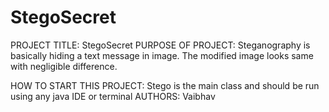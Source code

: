 # StegoSecret
PROJECT TITLE: StegoSecret
PURPOSE OF PROJECT: Steganography is basically hiding a text message in image. The modified image looks same with negligible difference. 

HOW TO START THIS PROJECT: Stego is the main class and should be run using any java IDE or terminal
AUTHORS: Vaibhav
